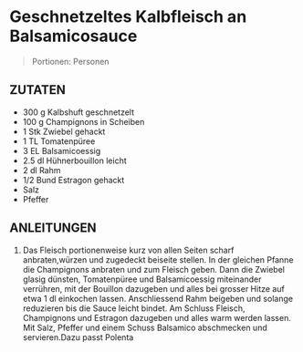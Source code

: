# Geschnetzeltes Kalbfleisch an Balsamicosauce

> Portionen:  Personen

## ZUTATEN
* 300 g Kalbshuft geschnetzelt
* 100 g Champignons in Scheiben
* 1 Stk Zwiebel gehackt
* 1 TL Tomatenpüree
* 3 EL Balsamicoessig
* 2.5 dl Hühnerbouillon leicht
* 2 dl Rahm
* 1/2 Bund Estragon gehackt
* Salz
* Pfeffer


## ANLEITUNGEN

1. Das Fleisch portionenweise kurz von allen Seiten scharf anbraten,würzen und zugedeckt beiseite stellen. In der gleichen Pfanne die Champignons anbraten und zum Fleisch geben. Dann die Zwiebel glasig dünsten, Tomatenpüree und Balsamicoessig miteinander verrühren, mit der Bouillon dazugeben und alles bei grosser Hitze auf etwa 1 dl einkochen lassen. Anschliessend Rahm beigeben und solange reduzieren bis die Sauce leicht bindet. Am Schluss Fleisch, Champignons und Estragon dazugeben und alles warm werden lassen. Mit Salz, Pfeffer und einem Schuss Balsamico abschmecken und servieren.Dazu passt Polenta
